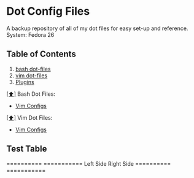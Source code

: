 Dot Config Files
================
A backup repository of all of my dot files for easy set-up and reference.
System: Fedora 26

## <a name='toc'>Table of Contents</a>
  1. [bash dot-files](#bashconfig)
  2. [vim dot-files](#vimconfig)
  3. [Plugins](plugins)

[[⬆]](#toc) <a name='bashconfig'>Bash Dot Files:</a>   
  * [Vim Configs](https://github.com/routingsparks/dot-files/tree/master/vim-configs)

[[⬆]](#toc) <a name='vimconfig'>Vim Dot Files:</a>
  * [Vim Configs](https://github.com/routingsparks/dot-files/blob/master/vim-configs/README.md)

Test Table
----------
==========  ===========
Left Side   Right Side
==========  ===========
